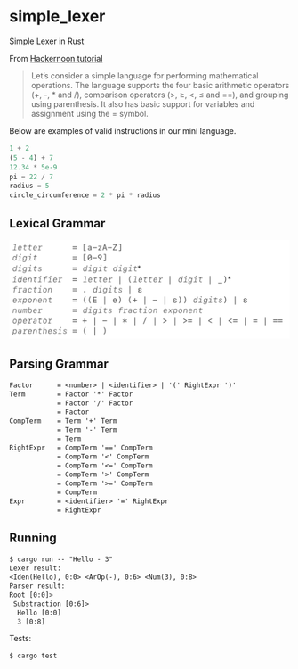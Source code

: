 # simple_lexer
Simple Lexer in Rust

From [Hackernoon tutorial](https://medium.com/hackernoon/lexical-analysis-861b8bfe4cb0)

> Let’s consider a simple language for performing mathematical operations. The language supports the four basic arithmetic operators (+, -, * and /), comparison operators (>, ≥, <, ≤ and ==), and grouping using parenthesis. It also has basic support for variables and assignment using the = symbol.

Below are examples of valid instructions in our mini language.

```javascript
1 + 2
(5 - 4) + 7
12.34 * 5e-9
pi = 22 / 7
radius = 5
circle_circumference = 2 * pi * radius
```

## Lexical Grammar

![](lexical_grammar.png)

## Parsing Grammar

```
Factor      = <number> | <identifier> | '(' RightExpr ')'
Term        = Factor '*' Factor
            = Factor '/' Factor
            = Factor
CompTerm    = Term '+' Term
            = Term '-' Term
            = Term
RightExpr   = CompTerm '==' CompTerm
            = CompTerm '<' CompTerm
            = CompTerm '<=' CompTerm
            = CompTerm '>' CompTerm
            = CompTerm '>=' CompTerm
            = CompTerm
Expr        = <identifier> '=' RightExpr
            = RightExpr
```

## Running

    $ cargo run -- "Hello - 3"
    Lexer result:
    <Iden(Hello), 0:0> <ArOp(-), 0:6> <Num(3), 0:8>
    Parser result:
    Root [0:0]>
     Substraction [0:6]>
      Hello [0:0]
      3 [0:8]


Tests:

```bash
$ cargo test
```
